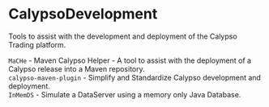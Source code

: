 CalypsoDevelopment
============================

Tools to assist with the development and deployment of the Calypso Trading platform.

`MaCHe` - Maven Calypso Helper - A tool to assist with the deployment of a Calypso release into a Maven repository.  
`calypso-maven-plugin` - Simplify and Standardize Calypso development and deployment.  
`InMemDS` - Simulate a DataServer using a memory only Java Database.
